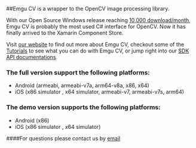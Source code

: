 ##Emgu CV is a wrapper to the OpenCV image processing library. 

With our Open Source Windows release reaching [10,000 download/month](https://sourceforge.net/projects/emgucv/files/emgucv/stats/timeline), Emgu CV is probably the most used C# interface for OpenCV. Now it has finally arrived to the Xamarin Component Store. 

Visit [our website](http://www.emgu.com/) to find out more about Emgu CV, checkout some of the [Tutorials](http://www.emgu.com/wiki/index.php/Tutorial) to see what you can do with Emgu CV, or jump right into our [SDK API documentations](http://www.emgu.com/wiki/index.php/Documentation). 

### The full version support the following platforms:
* Android (armeabi, armeabi-v7a, arm64-v8a, x86, x64) 
* iOS (x86 simulator , x64 simulator, armeabi-v7, armeabi-v7s, arm64) 

### The demo version supports the following platforms: 
* Android (x86) 
* iOS (x86 simulator , x64 simulator) 

####For questions please contact us by [email](mailto:support@emgu.com)
